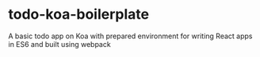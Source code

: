 # todo-koa-boilerplate
A basic todo app on Koa with prepared environment for writing React apps in ES6 and built using webpack
